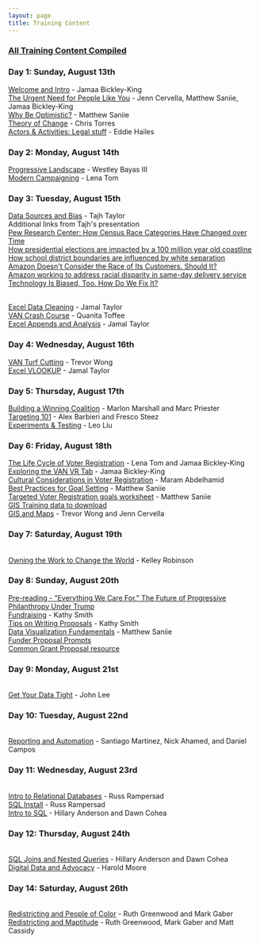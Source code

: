 ```yaml
---
layout: page
title: Training Content 
---
```


### [All Training Content Compiled](https://www.dropbox.com/s/o7re1fntzmjphvi/Compiled%20Change%20the%20Game%20materials.zip?dl=0)

### Day 1: Sunday, August 13th

[Welcome and Intro](https://www.dropbox.com/s/lkfo0g1xcl79m47/Change%20the%20Game%20Welcome%20and%20Intro-Jamaa%20Bickley-King.pptx.pdf?dl=0) - Jamaa Bickley-King
<br>[The Urgent Need for People Like You](https://www.dropbox.com/s/ig82nkw18mse4ei/The%20Urgent%20Need%20for%20People%20like%20You-Cervella%20Saniie%20Jamaa.pdf?dl=0) - Jenn Cervella, Matthew Saniie, Jamaa Bickley-King
<br>[Why Be Optimistic?](https://www.dropbox.com/s/58f6qsvopktic15/Notes%20on%20Why%20to%20be%20Optimistic-Matthew%20Saniie.pdf?dl=0) - Matthew Saniie
<br>[Theory of Change](https://www.dropbox.com/s/q58uzlouy8l74ti/Theory%20of%20Change%20-%20Chris%20Torres.pdf?dl=0) - Chris Torres
<br>[Actors & Activities: Legal stuff](https://www.dropbox.com/s/malgw8ubqjl66qj/Actors%20%26%20Activity-Legal%20stuff-Eddie%20Hailes.pdf?dl=0) - Eddie Hailes

### Day 2: Monday, August 14th

[Progressive Landscape](https://www.dropbox.com/s/ziaig7tnaoomofm/Progressive%20Landscape-Westley%20Bayas.pdf?dl=0) - Westley Bayas III
<br>[Modern Campaigning](https://www.dropbox.com/s/tdbtiyaew7qgvhj/Modern%20Campaigning%20-%20Lena%20Tom.pdf?dl=0) - Lena Tom

### Day 3: Tuesday, August 15th

[Data Sources and Bias](https://www.dropbox.com/s/1evpmvcnpld5z6p/Data%20Sources%20and%20Bias-Tajh%20Taylor.pdf?dl=0) - Tajh Taylor
    <br>Additional links from Tajh's presentation
    <br>[Pew Research Center: How Census Race Categories Have Changed over Time](http://www.pewsocialtrends.org/interactives/multiracial-timeline/)
    <br>[How presidential elections are impacted by a 100 million year old coastline](http://www.deepseanews.com/2012/06/how-presidential-elections-are-impacted-by-a-100-million-year-old-coastline/)
    <br>[How school district boundaries are influenced by white separation](https://www.usnews.com/news/education-news/articles/2017-06-21/white-wealthy-communities-line-up-to-create-their-own-school-districts)
    <br>[Amazon Doesn't Consider the Race of Its Customers. Should It?](https://www.bloomberg.com/graphics/2016-amazon-same-day/)
    <br>[Amazon working to address racial disparity in same-day delivery service](https://www.theverge.com/2016/5/8/11634830/amazon-same-day-delivery-racial-bias-pledge)
    <br>[Technology Is Biased, Too. How Do We Fix It?](https://fivethirtyeight.com/features/technology-is-biased-too-how-do-we-fix-it/)

<br>[Excel Data Cleaning](https://www.dropbox.com/s/vl9ml42x0gn2vxq/Excel%20Data%20Cleaning-Jamal%20Taylor.pdf?dl=0) - Jamal Taylor
<br>[VAN Crash Course](https://www.dropbox.com/s/x2cya7mw1t5uklo/VAN%20101-Quanita%20Toffee.pdf?dl=0) - Quanita Toffee
<br>[Excel Appends and Analysis](https://www.dropbox.com/s/2tsbctsnzkqxxgn/Excel%20Appends%20and%20Analysis-Jamal%20Taylor.pdf?dl=0) - Jamal Taylor

### Day 4: Wednesday, August 16th

[VAN Turf Cutting](https://www.dropbox.com/s/fl7l6z1g56nu74u/VAN%20Turf%20Cutting-Trevor%20Wong.pdf?dl=0) - Trevor Wong
<br>[Excel VLOOKUP](https://www.dropbox.com/s/w0n0ds51zxzddsn/Excel%20VLOOKUP-Jamal%20Taylor.pdf?dl=0) - Jamal Taylor

### Day 5: Thursday, August 17th

[Building a Winning Coalition](https://www.dropbox.com/s/bx5xuay9w0q2akn/Building%20a%20Winning%20Coalition-Marlon%20Marshall%20Marc%20Priester.pdf?dl=0) - Marlon Marshall and Marc Priester
<br>[Targeting 101](https://www.dropbox.com/s/p9v1q8aj4b5npnt/Targeting%20101-Alex%20Barbieri%20and%20Fresco%20Steez.pdf?dl=0) - Alex Barbieri and Fresco Steez
<br>[Experiments & Testing](https://www.dropbox.com/s/6b7l91re3z3ha1o/Experiments%20and%20Testing-Leo%20Liu.pdf?dl=0) - Leo Liu

### Day 6: Friday, August 18th

[The Life Cycle of Voter Registration](https://www.dropbox.com/s/o0yq8p9foq56r29/The%20Voter%20Registration%20Life%20Cycle-Lena%20Tom%20and%20Jamaa%20Bickley-King.pdf?dl=0) - Lena Tom and Jamaa Bickley-King
<br>[Exploring the VAN VR Tab](https://www.dropbox.com/s/64i7m2eklcgbubp/Exploring%20the%20VAN%20VR%20Tab-Jamaa%20Bickley-King.pptx.pdf?dl=0) - Jamaa Bickley-King
<br>[Cultural Considerations in Voter Registration](https://www.dropbox.com/s/s7wx8yacdgeimor/Voter%20Reg%20Cultural%20Considerations-Maram.pdf?dl=0) - Maram Abdelhamid
<br>[Best Practices for Goal Setting](https://www.dropbox.com/s/wtg3ila37ukptgw/Best%20Practices%20for%20Goal%20Setting-Matthew%20Saniie.pdf?dl=0) - Matthew Saniie
<br>[Targeted Voter Registration goals worksheet](https://www.dropbox.com/s/bib37fhqcaiqz68/C3%20Targeted%20VR%20worksheet-Matthew%20Saniie.xlsx?dl=0) - Matthew Saniie
<br>[GIS Training data to download](https://www.dropbox.com/s/f6ych72aopg4i69/GIS_training_data-Trevor%20Wong.zip?dl=0)
<br>[GIS and Maps](https://www.dropbox.com/s/s5k51hz8zso1wxc/Maps%20%26%20GIS-Trevor%20Wong%20%26%20Jenn%20Cervella.pdf?dl=0) - Trevor Wong and Jenn Cervella
<br>

### Day 7: Saturday, August 19th

<br>[Owning the Work to Change the World](https://www.dropbox.com/s/eowakn6ici2qv9a/Owning%20the%20Work%20to%20Change%20the%20World-Kelley%20Robinson.pptx.pdf?dl=0) - Kelley Robinson

### Day 8: Sunday, August 20th
[Pre-reading - "Everything We Care For." The Future of Progressive Philanthropy Under Trump](https://www.insidephilanthropy.com/home/2016/11/28/the-future-of-progressive-philanthropy-under-a-trump-presidency)
<br>[Fundraising](https://www.dropbox.com/s/5gkc8i23vom12rg/Fundraising-Kathy%20Smith.pdf?dl=0) - Kathy Smith
<br>[Tips on Writing Proposals](https://www.dropbox.com/s/axoikb2uo326qpa/Tips%20for%20writing%20proposals-Kathy%20Smith.pdf?dl=0) - Kathy Smith
<br>[Data Visualization Fundamentals](https://www.dropbox.com/s/uwvpufnw60drah2/Data%20Visualization%20Fundamentals-Matthew%20Saniie.pdf?dl=0) - Matthew Saniie
<br>[Funder Proposal Prompts](https://www.dropbox.com/s/7tqsamc33enw5it/Funder%20Proposal%20Prompts-Kathy%20Smith.doc?dl=0)
<br>[Common Grant Proposal resource](http://www.agmconnect.org/resources-tools/resource-center-agm/agm-common-proposal-form)


### Day 9: Monday, August 21st
<br>[Get Your Data Tight](https://www.dropbox.com/s/cogudise4m0mwn0/Structuring%20Data%20in%20VAN-John%20Lee.pdf?dl=0) - John Lee

### Day 10: Tuesday, August 22nd
<br>[Reporting and Automation](https://www.dropbox.com/s/kem2xyh862pi8xr/Reporting%20%26%20Automation%20-%20Santiago%20Martinez%20Nick%20Ahamad%20Daniel%20Campos.pdf?dl=0) - Santiago Martinez, Nick Ahamed, and Daniel Campos

### Day 11: Wednesday, August 23rd
<br>[Intro to Relational Databases](https://www.dropbox.com/s/cm4xpdiwpnmxelr/Intro%20to%20Relational%20Databases-Russ%20Rampersad.pdf?dl=0) - Russ Rampersad
<br>[SQL Install](https://www.dropbox.com/s/mh3334ecnr83tke/SQL%20Install-Russ%20Rampersad.pdf?dl=0) - Russ Rampersad
<br>[Intro to SQL](https://www.dropbox.com/s/wl25o50lna3xsak/Intro%20to%20SQL-Hillary%20Anderson%20Dawn%20Cohea.pdf?dl=0) - Hillary Anderson and Dawn Cohea

### Day 12: Thursday, August 24th
<br>[SQL Joins and Nested Queries](https://www.dropbox.com/s/ui5m54ohkzgmmiy/SQL%20Joins-Hillary%20Anderson%20Dawn%20Cohea.pdf?dl=0) - Hillary Anderson and Dawn Cohea
<br>[Digital Data and Advocacy](https://www.dropbox.com/s/qyjayktd5s8p8ii/Digital%20Data%20in%20the%20Advocacy%20Space-Harold%20Moore.pdf?dl=0) - Harold Moore

### Day 14: Saturday, August 26th
<br>[Redistricting and People of Color](https://www.dropbox.com/s/d5o5jjk70nzigdt/Redistricting%20and%20People%20of%20Color-Ruth%20Greenwood%20and%20Mark%20Gaber.pdf?dl=0) - Ruth Greenwood and Mark Gaber
<br>[Redistricting and Maptitude](https://www.dropbox.com/s/kiz6tw7p3s4vu6d/Redistricting%20and%20Maptitude-Ruth%20Greenwood%20Mark%20Gaber%20and%20Matt%20Cassidy.pdf?dl=0) - Ruth Greenwood, Mark Gaber and Matt Cassidy
